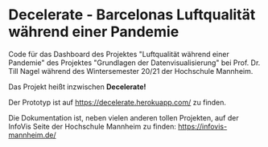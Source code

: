 # Decelerate - Barcelonas Luftqualität während einer Pandemie
Code für das Dashboard des Projektes "Luftqualität während einer Pandemie" des Projektes "Grundlagen der Datenvisualisierung" bei Prof. Dr. Till Nagel während des Wintersemester 20/21 der Hochschule Mannheim.

Das Projekt heißt inzwischen **Decelerate!**

Der Prototyp ist auf https://decelerate.herokuapp.com/ zu finden.

Die Dokumentation ist, neben vielen anderen tollen Projekten, auf der InfoVis Seite der Hochschule Mannheim zu finden: https://infovis-mannheim.de/
